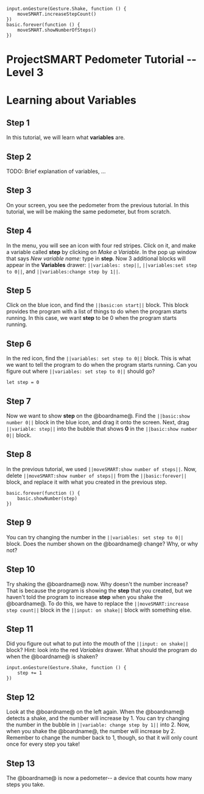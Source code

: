 ```template
input.onGesture(Gesture.Shake, function () {
    moveSMART.increaseStepCount()
})
basic.forever(function () {
    moveSMART.showNumberOfSteps()
})
```
# ProjectSMART Pedometer Tutorial -- Level 3
# Learning about Variables


## Step 1

In this tutorial, we will learn what **variables** are.

## Step 2

TODO: Brief explanation of variables, ...

## Step 3

On your screen, you see the pedometer from the previous tutorial.
In this tutorial, we will be making the same pedometer, but from scratch.

## Step 4

In the menu, you will see an icon with four red stripes. Click on it, and make a variable called **step** by clicking on *Make a Variable*.
In the pop up window that says *New variable name:* type in **step**.
Now 3 additional blocks will appear in the **Variables** drawer: ``||variables: step||``, ``||variables:set step to 0||``, and ``||variables:change step by 1||``.

## Step 5

Click on the blue icon, and find the ``||basic:on start||`` block. This block provides the program with a list of things to do when the program starts running.
In this case, we want **step** to be 0 when the program starts running.

## Step 6

In the red icon, find the ``||variables: set step to 0||`` block. This is what we want to tell the program to do when the program starts running.
Can you figure out where ``||variables: set step to 0||`` should go?

```blocks
let step = 0
```

## Step 7

Now we want to show **step** on the @boardname@. Find the ``||basic:show number 0||`` block in the blue icon, and drag it onto the screen.
Next, drag ``||variable: step||`` into the bubble that shows **0** in the ``||basic:show number 0||`` block.

## Step 8

In the previous tutorial, we used ``||moveSMART:show number of steps||``.
Now, delete ``||moveSMART:show number of steps||`` from the ``||basic:forever||`` block, and replace it with what you created in the previous step.

```blocks
basic.forever(function () {
    basic.showNumber(step)
})
```

## Step 9

You can try changing the number in the ``||variables: set step to 0||`` block.
Does the number shown on the @boardname@ change? Why, or why not?

## Step 10

Try shaking the @boardname@ now. Why doesn't the number increase?
That is because the program is showing the **step** that you created, but we haven't told the program to increase **step** when you shake the @boardname@.
To do this, we have to replace the ``||moveSMART:increase step count||`` block in the ``||input: on shake||`` block with something else.

## Step 11

Did you figure out what to put into the mouth of the ``||input: on shake||`` block?
Hint: look into the red *Variables* drawer. What should the program do when the @boardname@ is shaken?

```blocks
input.onGesture(Gesture.Shake, function () {
    step += 1
})
```

## Step 12

Look at the @boardname@ on the left again.
When the @boardname@ detects a shake, and the number will increase by 1.
You can try changing the number in the bubble in ``||variable: change step by 1||`` into 2.
Now, when you shake the @boardname@, the number will increase by 2.
Remember to change the number back to 1, though, so that it will only count once for every step you take!

## Step 13

The @boardname@ is now a pedometer-- a device that counts how many steps you take.

